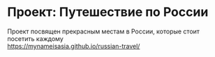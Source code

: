 # Проект: Путешествие по России
Проект посвящен прекрасным местам в России, которые стоит посетить каждому  
https://mynameisasia.github.io/russian-travel/

